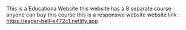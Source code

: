 This is a Educationa Website 
 this website has a 8 separate course  
 anyone can buy this course
 this is a responsive website 
 website link : https://eager-bell-e472c1.netlify.app
